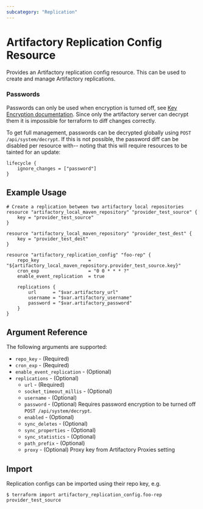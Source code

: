 ```yaml
---
subcategory: "Replication"
---
```

# Artifactory Replication Config Resource

Provides an Artifactory replication config resource. This can be used to create and manage Artifactory replications.

### Passwords
Passwords can only be used when encryption is turned off, see [Key Encryption documentation](https://www.jfrog.com/confluence/display/RTF/Artifactory+Key+Encryption). 
Since only the artifactory server can decrypt them it is impossible for terraform to diff changes correctly.

To get full management, passwords can be decrypted globally using `POST /api/system/decrypt`. If this is not possible, 
the password diff can be disabled per resource with-- noting that this will require resources to be tainted for an update:
```hcl
lifecycle {
    ignore_changes = ["password"]
}
``` 

## Example Usage

```hcl
# Create a replication between two artifactory local repositories
resource "artifactory_local_maven_repository" "provider_test_source" {
	key = "provider_test_source"
}

resource "artifactory_local_maven_repository" "provider_test_dest" {
	key = "provider_test_dest"
}

resource "artifactory_replication_config" "foo-rep" {
	repo_key                  = "${artifactory_local_maven_repository.provider_test_source.key}"
	cron_exp                  = "0 0 * * * ?"
	enable_event_replication  = true
	
	replications {
		url      = "$var.artifactory_url"
		username = "$var.artifactory_username"
		password = "$var.artifactory_password"
	}
}
```

## Argument Reference

The following arguments are supported:

* `repo_key` - (Required)
* `cron_exp` - (Required)
* `enable_event_replication` - (Optional)
* `replications` - (Optional)
    * `url` - (Required)
    * `socket_timeout_millis` - (Optional)
    * `username` - (Optional)
    * `password` - (Optional) Requires password encryption to be turned off `POST /api/system/decrypt`.
    * `enabled` - (Optional)
    * `sync_deletes` - (Optional)
    * `sync_properties` - (Optional)
    * `sync_statistics` - (Optional)
    * `path_prefix` - (Optional)
    * `proxy` - (Optional) Proxy key from Artifactory Proxies setting

## Import

Replication configs can be imported using their repo key, e.g.

```
$ terraform import artifactory_replication_config.foo-rep provider_test_source
```
